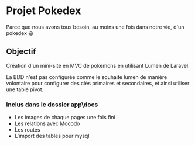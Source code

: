 # Projet Pokedex

Parce que nous avons tous besoin, au moins une fois dans notre vie, d'un pokedex :smiley:

## Objectif

Création d'un mini-site en MVC de pokemons en utilisant Lumen de Laravel.

La BDD n'est pas configurée comme le souhaite lumen de manière volontaire pour configurer des clés primaires et secondaires, et ainsi utiliser une table pivot.

### Inclus dans le dossier app\docs

- Les images de chaque pages une fois fini
- Les relations avec Mocodo
- Les routes
- L'import des tables pour mysql
